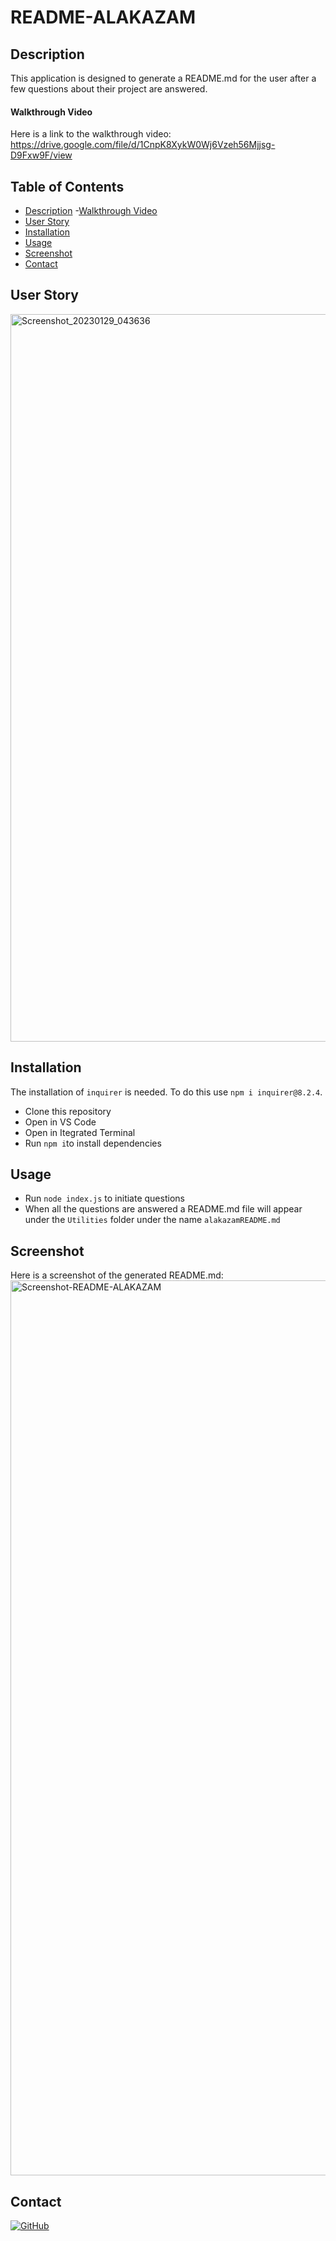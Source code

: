 # README-ALAKAZAM
## Description
This application is designed to generate a README.md for the user after a few questions about their project are answered.

#### Walkthrough Video
Here is a link to the walkthrough video:
https://drive.google.com/file/d/1CnpK8XykW0Wj6Vzeh56Mjjsg-D9Fxw9F/view

## Table of Contents
- [Description](#description)
    -[Walkthrough Video](#walkthrough-video)
- [User Story](#user-story)
- [Installation](#installation)
- [Usage](#usage)
- [Screenshot](#screenshot)
- [Contact](#contact)

## User Story
<img width="1164" alt="Screenshot_20230129_043636" src="https://user-images.githubusercontent.com/105945177/215326570-711f81fc-0b23-427f-a0bb-ffd5ac51f257.png">

## Installation 
The installation of `inquirer` is needed. To do this use `npm i inquirer@8.2.4`.
- Clone this repository
- Open in VS Code
- Open in Itegrated Terminal
- Run `npm i`to install dependencies

## Usage
- Run `node index.js` to initiate questions
- When all the questions are answered a README.md file will appear under the `Utilities` folder under the name `alakazamREADME.md`

## Screenshot
Here is a screenshot of the generated README.md:
<img width="1432" alt="Screenshot-README-ALAKAZAM" src="https://user-images.githubusercontent.com/105945177/210282091-b79e3687-7ab2-49ef-99ff-fbe8bdf0e1ed.png">


## Contact
[![GitHub](https://img.shields.io/badge/GitHub-%40subie23-181717.svg?logo=github&style=social)](https://github.com/subie23)
